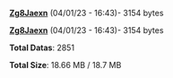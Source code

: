 [**Zg8Jaexn**](/data/Zg8Jaexn.txt) (04/01/23 - 16:43)- 3154 bytes

[**Zg8Jaexn**](/data/Zg8Jaexn.txt) (04/01/23 - 16:43)- 3154 bytes

**Total Datas**: 2851

**Total Size**: 18.66 MB / 18.7 MB